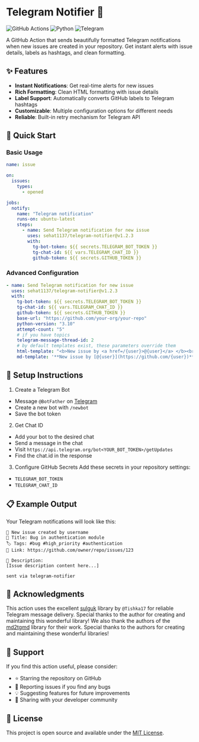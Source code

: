 # Telegram Notifier 🔔

![GitHub Actions](https://img.shields.io/badge/GitHub_Actions-success?style=flat&logo=githubactions)
![Python](https://img.shields.io/badge/Python-3.10%2B-blue?style=flat&logo=python)
![Telegram](https://img.shields.io/badge/Telegram-Bot-blue?style=flat&logo=telegram)

A GitHub Action that sends beautifully formatted Telegram notifications when new issues are created in your repository. Get instant alerts with issue details, labels as hashtags, and clean formatting.

## ✨ Features

- **Instant Notifications**: Get real-time alerts for new issues
- **Rich Formatting**: Clean HTML formatting with issue details
- **Label Support**: Automatically converts GitHub labels to Telegram hashtags
- **Customizable**: Multiple configuration options for different needs
- **Reliable**: Built-in retry mechanism for Telegram API

## 🚀 Quick Start

### Basic Usage

```yaml
name: issue

on:
  issues:
    types:
      - opened

jobs:
  notify:
    name: "Telegram notification"
    runs-on: ubuntu-latest
    steps:
      - name: Send Telegram notification for new issue
        uses: sehat1137/telegram-notifier@v1.2.3
        with:
          tg-bot-token: ${{ secrets.TELEGRAM_BOT_TOKEN }}
          tg-chat-id: ${{ vars.TELEGRAM_CHAT_ID }}
          github-token: ${{ secrets.GITHUB_TOKEN }}
```

### Advanced Configuration

```yaml
- name: Send Telegram notification for new issue
  uses: sehat1137/telegram-notifier@v1.2.3
  with:
    tg-bot-token: ${{ secrets.TELEGRAM_BOT_TOKEN }}
    tg-chat-id: ${{ vars.TELEGRAM_CHAT_ID }}
    github-token: ${{ secrets.GITHUB_TOKEN }}
    base-url: "https://github.com/your-org/your-repo"
    python-version: "3.10"
    attempt-count: "5"
    # if you have topics
    telegram-message-thread-id: 2
    # by default templates exist, these parameters override them
    html-template: "<b>New issue by <a href=/{user}>@{user}</a> </b><br/><b>{title}</b> (<a href='{url}'>#{id}</a>)<br/>{body}{labels}<br/>{promo}"
    md-template: '**New issue by [@{user}](https://github.com/{user})**\n**{title}** ([#{id}]({url}))\n\n{body}{labels}\n{promo}'
```

## 🔧 Setup Instructions

1. Create a Telegram Bot

- Message `@BotFather` on [Telegram](https://t.me/botfather)
- Create a new bot with `/newbot`
- Save the bot token

2. Get Chat ID

- Add your bot to the desired chat
- Send a message in the chat
- Visit `https://api.telegram.org/bot<YOUR_BOT_TOKEN>/getUpdates`
- Find the chat.id in the response

3. Configure GitHub Secrets
   Add these secrets in your repository settings:

- `TELEGRAM_BOT_TOKEN`
- `TELEGRAM_CHAT_ID`

## 📋 Example Output

Your Telegram notifications will look like this:

```text
🚀 New issue created by username
📌 Title: Bug in authentication module
🏷️ Tags: #bug #high_priority #authentication
🔗 Link: https://github.com/owner/repo/issues/123

📝 Description:
[Issue description content here...]

sent via telegram-notifier
```

## 🤝 Acknowledgments

This action uses the excellent [sulguk](https://github.com/Tishka17/sulguk) library by `@Tishka17` for reliable Telegram message delivery. Special thanks to the author for creating and maintaining this wonderful library!
We also thank the authors of the [md2tgmd](https://github.com/yym68686/md2tgmd) library for their work. Special thanks to the authors for creating and maintaining these wonderful libraries!

## 🌟 Support

If you find this action useful, please consider:

- ⭐ Starring the repository on GitHub
- 🐛 Reporting issues if you find any bugs
- 💡 Suggesting features for future improvements
- 🔄 Sharing with your developer community

## 📝 License

This project is open source and available under the [MIT License](https://opensource.org/licenses/MIT).
